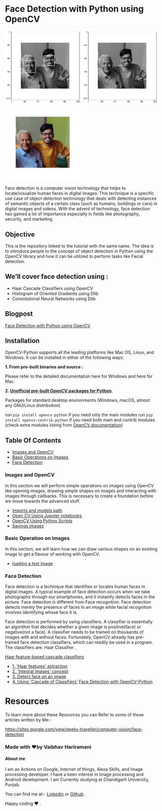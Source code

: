 # Face Detection with Python using OpenCV
 <img src="https://raw.githubusercontent.com/vaibhavhariaramani/FaceDetection/master/images/detected%20face.png" width="250"/> <img src="https://raw.githubusercontent.com/vaibhavhariaramani/FaceDetection/master/images/grey.png" width="250"/> <img src="https://raw.githubusercontent.com/vaibhavhariaramani/FaceDetection/master/images/test6.jpg" width="250"/> 


Face detection is a computer vision technology that helps to locate/visualize human faces in digital images. This technique is a specific use case of object detection technology that deals with detecting instances of semantic objects of a certain class (such as humans, buildings or cars) in digital images and videos. With the advent of technology, face detection has gained a lot of importance especially in fields like photography, security, and marketing.

## Objective
This is the repository linked to the tutorial with the same name. The idea is to introduce people to the concept of object detection in Python using the OpenCV library and how it can be utilized to perform tasks like Facial detection.

## We’ll cover face detection using :
* Haar Cascade Classifiers using OpenCV
* Histogram of Oriented Gradients using Dlib
* Convolutional Neural Networks using Dlib

## Blogpost
[Face Detection with Python using OpenCV](https://vaibhavhariramani.blogspot.com/2020/04/a-full-guide-to-face-detection.html)

## Installation
OpenCV-Python supports all the leading platforms like Mac OS, Linux, and Windows. It can be installed in either of the following ways:

**1. From pre-built binaries and source :**

Please refer to the detailed documentation here for Windows and here for Mac.

**2. [Unofficial pre-built OpenCV packages for Python](https://pypi.org/project/opencv-python/).**

Packages for standard desktop environments (Windows, macOS, almost any GNU/Linux distribution)

run ```pip install opencv-python``` if you need only the main modules
run ```pip install opencv-contrib-python``` if you need both main and contrib modules (check extra modules listing from [OpenCV documentation](https://docs.opencv.org/master/))

## Table Of Contents


* [Images and OpenCV](#images-and-opencv)
* [Basic Operations on Images](#basic-operation-on-images)
* [Face Detection](#face-detection)



### Images and OpenCV
In this section we will perform simple operations on images using OpenCV like opening images, drawing simple shapes on images and interacting with images through callbacks. This is necessary to create a foundation before we move towards the advanced stuff.

* [Imports and models path](https://vaibhavhariramani.blogspot.com/2020/04/a-full-guide-to-face-detection.html)
* [Open CV Using Jupyter notebooks](https://vaibhavhariramani.blogspot.com/2020/04/a-full-guide-to-face-detection.html)
* [OpenCV Using Python Scripts](https://vaibhavhariramani.blogspot.com/2020/04/a-full-guide-to-face-detection.html)
* [Savings images](https://vaibhavhariramani.blogspot.com/2020/04/a-full-guide-to-face-detection.html)

### Basic Operation on Images
In this section, we will learn how we can draw various shapes on an existing image to get a flavour of working with OpenCV.

* [loading a test image](https://vaibhavhariramani.blogspot.com/2020/04/a-full-guide-to-face-detection.html)

### Face Detection
Face detection is a technique that identifies or locates human faces in digital images. A typical example of face detection occurs when we take photographs through our smartphones, and it instantly detects faces in the picture. Face detection is different from Face recognition. Face detection detects merely the presence of faces in an image while facial recognition involves identifying whose face it is.


Face detection is performed by using classifiers. A classifier is essentially an algorithm that decides whether a given image is positive(face) or negative(not a face). A classifier needs to be trained on thousands of images with and without faces. Fortunately, OpenCV already has pre-trained face detection classifiers, which can readily be used in a program. The classifiers are:
Haar Classifier .

[Haar feature-based cascade classifiers](https://vaibhavhariramani.blogspot.com/2020/04/a-full-guide-to-face-detection.html)
* [1. 'Haar features' extraction](https://vaibhavhariramani.blogspot.com/2020/04/a-full-guide-to-face-detection.html)
* [2. 'Integral Images' concept](https://vaibhavhariramani.blogspot.com/2020/04/a-full-guide-to-face-detection.html)
* [3. Detect face on an image](https://vaibhavhariramani.blogspot.com/2020/04/a-full-guide-to-face-detection.html)
* [4. Using 'Cascade of Classifiers'](https://vaibhavhariramani.blogspot.com/2020/04/a-full-guide-to-face-detection.html)
[Face Detection with OpenCV-Python](https://vaibhavhariramani.blogspot.com/2020/04/a-full-guide-to-face-detection.html)
# Resources 

To learn more about these Resources you can Refer to some of these articles written by Me:-

https://sites.google.com/view/geeky-traveller/computer-vision/face-detection

### Made with ❤️by Vaibhav Hariramani
#### About me

I am an Actions on Google, Internet of things, Alexa Skills, and Image processing developer.
I have a keen interest in Image processing and Andriod development.
I am Currently studying at  Chandigarh University, Punjab.

You can find me at:-
[Linkedin](https://www.linkedin.com/in/vaibhav-hariramani-087488186/) or [Github](https://github.com/vaibhavhariaramani) .

Happy coding ❤️ .


